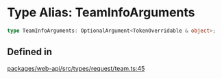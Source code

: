 # Type Alias: TeamInfoArguments

```ts
type TeamInfoArguments: OptionalArgument<TokenOverridable & object>;
```

## Defined in

[packages/web-api/src/types/request/team.ts:45](https://github.com/slackapi/node-slack-sdk/blob/c15385ef93ccdde9702f52f7d1f445999203d794/packages/web-api/src/types/request/team.ts#L45)
